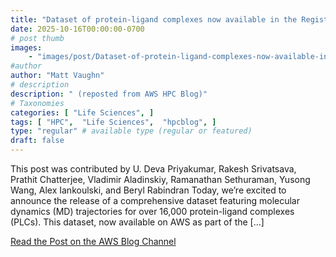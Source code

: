 ```yaml
---
title: "Dataset of protein-ligand complexes now available in the Registry of Open Data on AWS"
date: 2025-10-16T00:00:00-0700
# post thumb
images:
    - "images/post/Dataset-of-protein-ligand-complexes-now-available-in-the-Registry-of-Open-Data-on-AWS-1120x630.png"
#author
author: "Matt Vaughn"
# description
description: " (reposted from AWS HPC Blog)"
# Taxonomies
categories: [ "Life Sciences", ]
tags: [ "HPC",  "Life Sciences",  "hpcblog", ]
type: "regular" # available type (regular or featured)
draft: false
---
```


This post was contributed by U. Deva Priyakumar, Rakesh Srivatsava, Prathit Chatterjee, Vladimir Aladinskiy, Ramanathan Sethuraman, Yusong Wang, Alex Iankoulski, and Beryl Rabindran Today, we’re excited to announce the release of a comprehensive dataset featuring molecular dynamics (MD) trajectories for over 16,000 protein-ligand complexes (PLCs). This dataset, now available on AWS as part of the […]

<a href="https://aws.amazon.com/blogs/hpc/dataset-of-protein-ligand-complexes-now-available-in-the-registry-of-open-data-on-aws/" class="btn btn-primary btn-lg active" role="button" aria-pressed="true" style="margin-top: 8px;">Read the Post on the AWS Blog Channel</a>